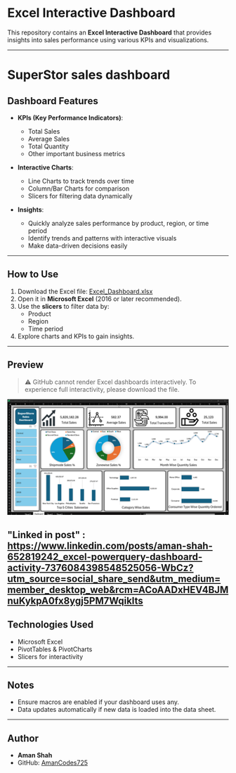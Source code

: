 

# Excel Interactive Dashboard

This repository contains an **Excel Interactive Dashboard** that provides insights into sales performance using various KPIs and visualizations.

---
# SuperStor sales dashboard
## **Dashboard Features**

- **KPIs (Key Performance Indicators)**:
  - Total Sales
  - Average Sales
  - Total Quantity
  - Other important business metrics

- **Interactive Charts**:
  - Line Charts to track trends over time
  - Column/Bar Charts for comparison
  - Slicers for filtering data dynamically

- **Insights**:
  - Quickly analyze sales performance by product, region, or time period
  - Identify trends and patterns with interactive visuals
  - Make data-driven decisions easily

---

## **How to Use**

1. Download the Excel file: [Excel_Dashboard.xlsx](./Excel_Dashboard.xlsx)
2. Open it in **Microsoft Excel** (2016 or later recommended).
3. Use the **slicers** to filter data by:
   - Product
   - Region
   - Time period
4. Explore charts and KPIs to gain insights.

---

## **Preview**

> ⚠️ GitHub cannot render Excel dashboards interactively. To experience full interactivity, please download the file.

![Dashboard Preview](./Screenshorts/23.09.2025_03.15.37_REC.png)  


"Linked in post" : https://www.linkedin.com/posts/aman-shah-652819242_excel-powerquery-dashboard-activity-7376084398548525056-WbCz?utm_source=social_share_send&utm_medium=member_desktop_web&rcm=ACoAADxHEV4BJMnuKykpA0fx8ygj5PM7WqikIts 
---

## **Technologies Used**

- Microsoft Excel
- PivotTables & PivotCharts
- Slicers for interactivity

---

## **Notes**

- Ensure macros are enabled if your dashboard uses any.
- Data updates automatically if new data is loaded into the data sheet.

---

## **Author**

- **Aman Shah**  
- GitHub: [AmanCodes725](https://github.com/AmanCodes725)

